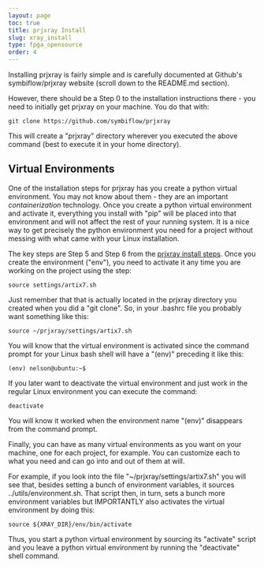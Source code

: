 ```yaml
---
layout: page
toc: true
title: prjxray Install
slug: xray_install
type: fpga_opensource
order: 4
---
```


Installing prjxray is fairly simple and is carefully documented at Github's symbiflow/prjxray website (scroll down to the README.md section).

However, there should be a Step 0 to the installation instructions there - you need to initially get prjxray on your machine.    You do that with:

    git clone https://github.com/symbiflow/prjxray

This will create a "prjxray" directory wherever you executed the above command (best to execute it in your home directory).

## Virtual Environments
One of the installation steps for prjxray has you create a python virtual environment.  You may not know about them - they are an important _containerization_ technology.  Once you create a python virtual environment and activate it, everything you install with "pip" will be placed into that environment and will not affect the rest of your running system.  It is a nice way to get precisely the python environment you need for a project without messing with what came with your Linux installation.

The key steps are Step 5 and Step 6 from the [prjxray install steps](https://github.com/SymbiFlow/prjxray).  Once you create the environment ("env"), you need to activate it any time you are working on the project using the step:

    source settings/artix7.sh

Just remember that that is actually located in the prjxray directory you created when you did a "git clone".  So, in your .bashrc file you probably want something like this:

    source ~/prjxray/settings/artix7.sh

You will know that the virtual environment is activated since the command prompt for your Linux bash shell will have a "(env)" preceding it like this:

    (env) nelson@ubuntu:~$ 

If you later want to deactivate the virtual environment and just work in the regular Linux environment you can execute the command:

    deactivate

You will know it worked when the environment name "(env)" disappears from the command prompt.

Finally, you can have as many virtual environments as you want on your machine, one for each project, for example.  You can customize each to what you need and can go into and out of them at will.  

For example, if you look into the file "~/prjxray/settings/artix7.sh" you will see that, besides setting a bunch of environment variables, it sources ../utils/environment.sh.  That script then, in turn, sets a bunch more environment variables but IMPORTANTLY also activates the virtual environment by doing this:

    source ${XRAY_DIR}/env/bin/activate

Thus, you start a python virtual environment by sourcing its "activate" script and you leave a python virtual environment by running the "deactivate" shell command.


